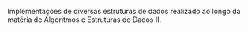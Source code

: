 Implementações de diversas estruturas de dados realizado ao longo da matéria de Algoritmos e Estruturas de Dados II.
